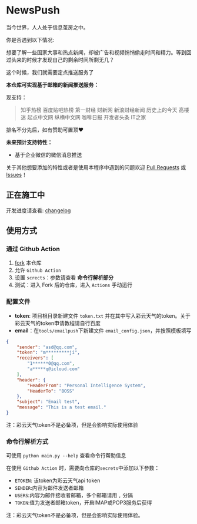 # NewsPush
当今世界，人人处于信息茧房之中。

你是否遇到以下情况:

想要了解一些国家大事和热点新闻，却被广告和视频悄悄偷走时间和精力。等到回过头来的时候才发现自己的剩余时间所剩无几？

这个时候，我们就需要定点推送服务了

**本仓库可实现基于邮箱的新闻推送服务：**

现支持：

> 知乎热榜
> 百度贴吧热榜
> 第一财经
> 财新网
> 新浪财经新闻
> 历史上的今天
> 高楼迷
> 起点中文网
> 纵横中文网
> 咖啡日报
> 开发者头条
> IT之家

排名不分先后，如有赞助可置顶❤️

**未来预计支持特性：**

- 基于企业微信的微信消息推送

关于其他想要添加的特性或者是使用本程序中遇到的问题欢迎 [Pull Requests](https://github.com/IronManStank/NewsPush/fork) 或 [Issues](https://github.com/IronManStank/NewsPush/issues/new/choose)！



## 正在施工中

开发进度请查看: [changelog](./CHANGELOG.md)

## 使用方式

### 通过 Github Action

1. [fork](https://github.com/IronManStank/NewsPush/fork) 本仓库
2. 允许 `Github Action`
3. 设置 `scrects`：参数请查看 **命令行解析部分**
4. 测试：进入 Fork 后的仓库，进入 `Actions` 手动运行

### 配置文件
- **token**: 项目根目录新建文件 `token.txt` 并在其中写入彩云天气的token。关于彩云天气的token申请教程请自行百度
- **email**：在`tools/emailpush`下新建文件 `email_config.json`，并按照模板填写

```json
{
    "sender": "asd@qq.com",
    "token": "m*********ji",
    "receivers": [
        "1******0@qq.com",
        "a*****q@icloud.com"
    ],
    "header": {
        "HeaderFrom": "Personal Intelligence System",
        "HeaderTo": "BOSS"
    },
    "subject": "Email test",
    "message": "This is a test email."
}
```
注：彩云天气token不是必备项，但是会影响实际使用体验

### 命令行解析方式

可使用 `python main.py --help` 查看命令行帮助信息

在使用 `Github Action` 时，需要向仓库的`secrets`中添加以下参数：

- `ETOKEN`: 该token为彩云天气api token
- `SENDER`:内容为邮件发送者邮箱
- `USERS`:内容为邮件接收者邮箱，多个邮箱请用 `,` 分隔
- `TOKEN`:值为发送者邮箱token，开启IMAP或POP3服务后获得

注：彩云天气token不是必备项，但是会影响实际使用体验。
